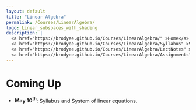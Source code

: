 ```yaml
---
layout: default
title: "Linear Algebra"
permalink: /Courses/LinearAlgebra/
logo: Linear_subspaces_with_shading
description: |
  <a href="https://brodyee.github.io/Courses/LinearAlgebra/" >Home</a> <br />
  <a href="https://brodyee.github.io/Courses/LinearAlgebra/Syllabus" >Syllabus</a> <br />
  <a href="https://brodyee.github.io/Courses/LinearAlgebra/LectNotes" >Lecture Notes</a> <br />
  <a href="https://brodyee.github.io/Courses/LinearAlgebra/Assignments" >Assignments</a>
---
```


# Coming Up

  - **May 10<sup>th</sup>**: Syllabus and System of linear equations. 
